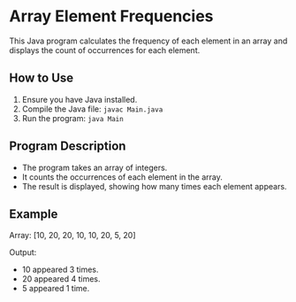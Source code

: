 # Array Element Frequencies

This Java program calculates the frequency of each element in an array and displays the count of occurrences for each element.

## How to Use

1. Ensure you have Java installed.
2. Compile the Java file: `javac Main.java`
3. Run the program: `java Main`

## Program Description

- The program takes an array of integers.
- It counts the occurrences of each element in the array.
- The result is displayed, showing how many times each element appears.

## Example

Array: [10, 20, 20, 10, 10, 20, 5, 20]

Output:

* 10 appeared 3 times.
* 20 appeared 4 times.
* 5 appeared 1 time.


